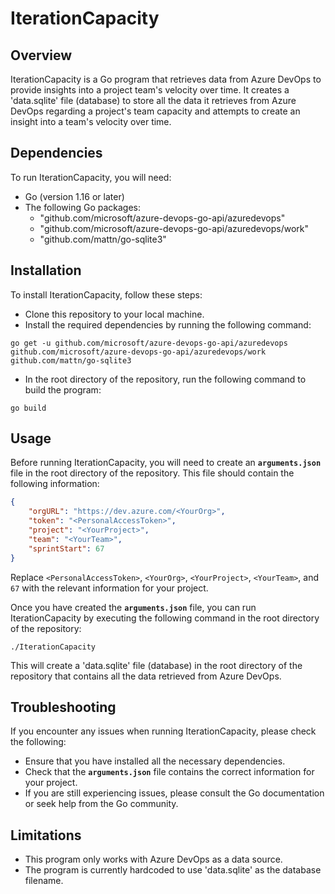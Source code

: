 # IterationCapacity

## Overview

IterationCapacity is a Go program that retrieves data from Azure DevOps to provide insights into a project team's velocity over time. It creates a 'data.sqlite' file (database) to store all the data it retrieves from Azure DevOps regarding a project's team capacity and attempts to create an insight into a team's velocity over time.

## Dependencies

To run IterationCapacity, you will need:

- Go (version 1.16 or later)
- The following Go packages:
  - "github.com/microsoft/azure-devops-go-api/azuredevops"
  - "github.com/microsoft/azure-devops-go-api/azuredevops/work"
  - "github.com/mattn/go-sqlite3"

## Installation

To install IterationCapacity, follow these steps:

- Clone this repository to your local machine.
- Install the required dependencies by running the following command:

```golang
go get -u github.com/microsoft/azure-devops-go-api/azuredevops github.com/microsoft/azure-devops-go-api/azuredevops/work github.com/mattn/go-sqlite3
```

- In the root directory of the repository, run the following command to build the program:

```golang
go build
```

## Usage

Before running IterationCapacity, you will need to create an **`arguments.json`** file in the root directory of the repository. This file should contain the following information:

```json
{
	"orgURL": "https://dev.azure.com/<YourOrg>",
	"token": "<PersonalAccessToken>",
	"project": "<YourProject>",
	"team": "<YourTeam>",
	"sprintStart": 67
}
```

Replace `<PersonalAccessToken>`, `<YourOrg>`, `<YourProject>`, `<YourTeam>`, and `67` with the relevant information for your project.

Once you have created the **`arguments.json`** file, you can run IterationCapacity by executing the following command in the root directory of the repository:

```cmdshell
./IterationCapacity
```

This will create a 'data.sqlite' file (database) in the root directory of the repository that contains all the data retrieved from Azure DevOps.

## Troubleshooting

If you encounter any issues when running IterationCapacity, please check the following:

- Ensure that you have installed all the necessary dependencies.
- Check that the **`arguments.json`** file contains the correct information for your project.
- If you are still experiencing issues, please consult the Go documentation or seek help from the Go community.

## Limitations

- This program only works with Azure DevOps as a data source.
- The program is currently hardcoded to use 'data.sqlite' as the database filename.
